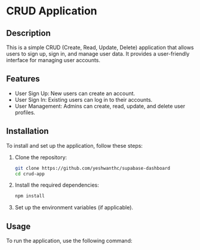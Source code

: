 # CRUD Application

## Description
This is a simple CRUD (Create, Read, Update, Delete) application that allows users to sign up, sign in, and manage user data. It provides a user-friendly interface for managing user accounts.

## Features
- User Sign Up: New users can create an account.
- User Sign In: Existing users can log in to their accounts.
- User Management: Admins can create, read, update, and delete user profiles.

## Installation
To install and set up the application, follow these steps:

1. Clone the repository:
   ```bash
   git clone https://github.com/yeshwanthc/supabase-dashboard
   cd crud-app
   ```

2. Install the required dependencies:
   ```bash
   npm install
   ```

3. Set up the environment variables (if applicable).

## Usage
To run the application, use the following command:

